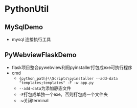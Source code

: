 # PythonUtil

## MySqlDemo
- mysql 连接执行工具

## PyWebviewFlaskDemo
- flask项目整合pywebview利用pyinstaller打包成exe可执行程序
- cmd
    - `{python_path}\\Scripts\pyinstaller --add-data "templates;templates" -F -w app.py`
    - `--add-data`为添加静态文件
    - `-F`打包成单独一个exe，否则打包成一个文件夹
    - `-w`关闭terminal